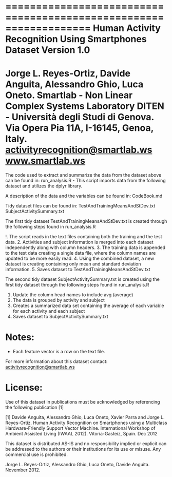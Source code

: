 ==================================================================
Human Activity Recognition Using Smartphones Dataset
Version 1.0
==================================================================
Jorge L. Reyes-Ortiz, Davide Anguita, Alessandro Ghio, Luca Oneto.
Smartlab - Non Linear Complex Systems Laboratory
DITEN - Università degli Studi di Genova.
Via Opera Pia 11A, I-16145, Genoa, Italy.
activityrecognition@smartlab.ws
www.smartlab.ws
==================================================================

The code used to extract and summarize the data from the dataset above can be found in:
run_analysis.R - This script imports data from the following dataset and utilizes the dplyr library.

A description of the data and the variables can be found in:
CodeBook.md

Tidy dataset files can be found in:
TestAndTrainingMeansAndStDev.txt
SubjectActivitySummary.txt

The first tidy dataset TestAndTrainingMeansAndStDev.txt is created through the following steps found in run_analysis.R

!. The script reads in the text files containing both the training and the test data.
2. Activities and subject information is merged into each dataset independently along with column headers.
3. The training data is appended to the test data creating a single data file, where the column names are updated to be more easily read.
4. Using the combined dataset, a new dataset is creating containing only mean and standard deviation information.
5. Saves dataset to TestAndTrainingMeansAndStDev.txt

The second tidy dataset SubjectActivitySummary.txt is created using the first tidy dataset through the following steps found in run_analysis.R

1. Update the column head names to include avg (average)
2. The data is grouped by activity and subject
3. Creates a summarized data set containing the average of each variable for each activity and each subject
4. Saves dataset to SubjectActivitySummary.txt


Notes: 
======
- Each feature vector is a row on the text file.

For more information about this dataset contact: activityrecognition@smartlab.ws

License:
========
Use of this dataset in publications must be acknowledged by referencing the following publication [1] 

[1] Davide Anguita, Alessandro Ghio, Luca Oneto, Xavier Parra and Jorge L. Reyes-Ortiz. Human Activity Recognition on Smartphones using a Multiclass Hardware-Friendly Support Vector Machine. International Workshop of Ambient Assisted Living (IWAAL 2012). Vitoria-Gasteiz, Spain. Dec 2012

This dataset is distributed AS-IS and no responsibility implied or explicit can be addressed to the authors or their institutions for its use or misuse. Any commercial use is prohibited.

Jorge L. Reyes-Ortiz, Alessandro Ghio, Luca Oneto, Davide Anguita. November 2012.